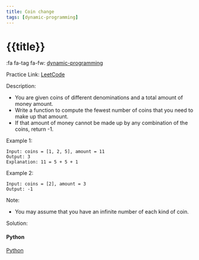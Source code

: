 ```yaml
---
title: Coin change
tags: [dynamic-programming]
---
```


# {{title}}

:fa fa-tag fa-fw: [dynamic-programming]({{tagspath}}/dynamic-programming)

Practice Link: [LeetCode](https://leetcode.com/problems/coin-change/)

Description:

- You are given coins of different denominations and a total amount of money amount.
- Write a function to compute the fewest number of coins that you need to make up that amount.
- If that amount of money cannot be made up by any combination of the coins, return -1.

Example 1:

```text
Input: coins = [1, 2, 5], amount = 11
Output: 3
Explanation: 11 = 5 + 5 + 1
```

Example 2:

```text
Input: coins = [2], amount = 3
Output: -1
```

Note:

- You may assume that you have an infinite number of each kind of coin.

Solution:

<!-- tabs:start -->
#### **Python**

[Python](../../pycode/dp/coin-change.py ':include :type=code')
<!-- tabs:end -->
